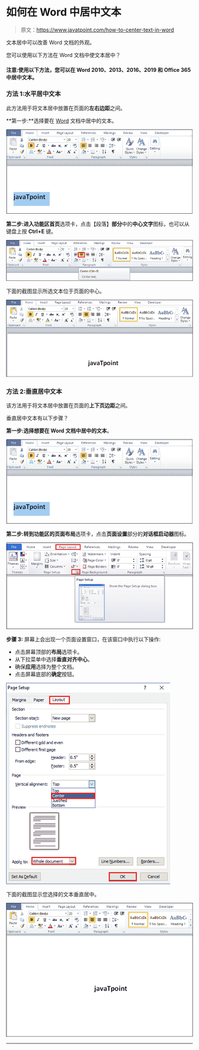 # 如何在 Word 中居中文本

> 原文：<https://www.javatpoint.com/how-to-center-text-in-word>

文本居中可以改善 Word 文档的外观。

您可以使用以下方法在 Word 文档中使文本居中？

#### 注意:使用以下方法，您可以在 Word 2010、2013、2016、2019 和 Office 365 中居中文本。

### 方法 1:水平居中文本

此方法用于将文本居中放置在页面的**左右边距**之间。

**第一步:**选择要在 [Word](https://www.javatpoint.com/ms-word-tutorial) 文档中居中的文本。

![How to center text in Word](img/5517055aa40f6ef1d4413afc6f506403.png)

**第二步:**进入功能区**首页**选项卡，点击【段落】**部分**中的**中心文字**图标，也可以从键盘上按 **Ctrl+E** 键。

![How to center text in Word](img/6d2cae9384207478a41bfb758f08500f.png)

下面的截图显示所选文本位于页面的中心。

![How to center text in Word](img/a35f7d687cc2de8c58816a1ac915a5bb.png)

### 方法 2:垂直居中文本

该方法用于将文本居中放置在页面的**上下页边距**之间。

垂直居中文本有以下步骤？

**第一步:选择想要在 Word 文档中居中的文本**。

![How to center text in Word](img/5e3980deaff3160055298b3ae228d14e.png)

**第二步:**转到功能区的**页面布局**选项卡，点击**页面设置**部分的**对话框启动器**图标。

![How to center text in Word](img/1ac8f5ee786b52b75bb24076fbeb19fc.png)

**步骤 3:** 屏幕上会出现一个页面设置窗口，在该窗口中执行以下操作:

*   点击屏幕顶部的**布局**选项卡。
*   从下拉菜单中选择**垂直对齐中心**。
*   确保**应用**选择为整个文档。
*   点击屏幕底部的**确定**按钮。

![How to center text in Word](img/bb81e7acdd5fe9b077c98c6452b70fc8.png)

下面的截图显示您选择的文本垂直居中。

![How to center text in Word](img/c2f0839d14b83154cf9b6c0841f48f88.png)

* * *